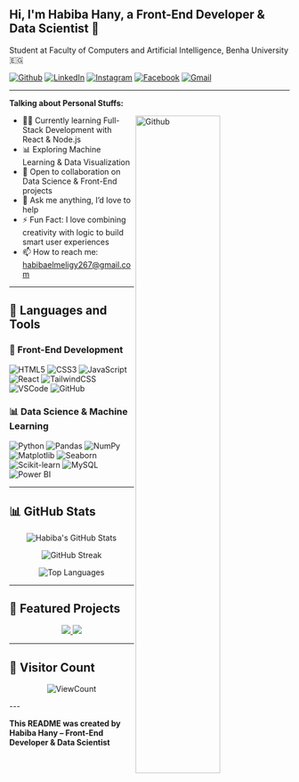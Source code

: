 <!-- 👩‍💻 Title -->
## Hi, I'm Habiba Hany, a Front-End Developer & Data Scientist 🚀  
Student at Faculty of Computers and Artificial Intelligence, Benha University 🇪🇬

<!-- 🔗 Social Badges -->
[![Github](https://img.shields.io/badge/-Github-000?style=flat&logo=Github&logoColor=white)](https://github.com/HabibaHany)
[![LinkedIn](https://img.shields.io/badge/-LinkedIn-blue?style=flat&logo=Linkedin&logoColor=white)](https://www.linkedin.com/in/habiba-hany-752829330?utm_source=share&utm_campaign=share_via&utm_content=profile&utm_medium=android_app)
[![Instagram](https://img.shields.io/badge/-Instagram-c13584?style=flat&labelColor=c13584&logo=instagram&logoColor=white)](https://www.instagram.com/0_habibahany?igsh=MXJucmFveTR6dWIxZg==)
[![Facebook](https://img.shields.io/badge/-Facebook-1877F2?style=flat&logo=facebook&logoColor=white)](https://www.facebook.com/share/1BTfmmxgSd/)
[![Gmail](https://img.shields.io/badge/-Gmail-c14438?style=flat&logo=Gmail&logoColor=white)](mailto:habibaelmeligy267@gmail.com)


---

<!-- 🧠 About Me -->
**Talking about Personal Stuffs:**

<img width="55%" align="right" alt="Github" src="https://raw.githubusercontent.com/onimur/.github/master/.resources/git-header.svg" />

- 👩‍💻 Currently learning Full-Stack Development with React & Node.js  
- 📊 Exploring Machine Learning & Data Visualization  
- 🤝 Open to collaboration on Data Science & Front-End projects  
- 💬 Ask me anything, I’d love to help  
- ⚡️ Fun Fact: I love combining creativity with logic to build smart user experiences  
- 📫 How to reach me: habibaelmeligy267@gmail.com

---

<!-- 🧰 Languages and Tools -->
## 🧰 Languages and Tools

### 🎨 Front-End Development
![HTML5](https://img.shields.io/badge/HTML5-E34F26?style=flat&logo=html5&logoColor=white)
![CSS3](https://img.shields.io/badge/CSS3-1572B6?style=flat&logo=css3&logoColor=white)
![JavaScript](https://img.shields.io/badge/JavaScript-F7DF1E?style=flat&logo=javascript&logoColor=black)
![React](https://img.shields.io/badge/React-20232A?style=flat&logo=react&logoColor=61DAFB)
![TailwindCSS](https://img.shields.io/badge/TailwindCSS-38B2AC?style=flat&logo=tailwind-css&logoColor=white)
![VSCode](https://img.shields.io/badge/VSCode-007ACC?style=flat&logo=visual-studio-code&logoColor=white)
![GitHub](https://img.shields.io/badge/GitHub-181717?style=flat&logo=github&logoColor=white)

### 📊 Data Science & Machine Learning
![Python](https://img.shields.io/badge/Python-3776AB?style=flat&logo=python&logoColor=white)
![Pandas](https://img.shields.io/badge/Pandas-150458?style=flat&logo=pandas&logoColor=white)
![NumPy](https://img.shields.io/badge/NumPy-013243?style=flat&logo=numpy&logoColor=white)
![Matplotlib](https://img.shields.io/badge/Matplotlib-11557C?style=flat&logo=matplotlib&logoColor=white)
![Seaborn](https://img.shields.io/badge/Seaborn-2E4053?style=flat&logo=python&logoColor=white)
![Scikit-learn](https://img.shields.io/badge/Scikit--learn-F7931E?style=flat&logo=scikit-learn&logoColor=white)
![MySQL](https://img.shields.io/badge/MySQL-4479A1?style=flat&logo=mysql&logoColor=white)
![Power BI](https://img.shields.io/badge/Power%20BI-F2C811?style=flat&logo=power-bi&logoColor=black)

---

<!-- 📊 GitHub Stats -->
## 📊 GitHub Stats

<p align="center">
  <img src="https://github-readme-stats.vercel.app/api?username=HabibaHany&show_icons=true&theme=radical&bg_color=0d1116&title_color=ff69b4&text_color=a4aacb&icon_color=ff69b4" alt="Habiba's GitHub Stats" />
</p>

<p align="center">
  <img src="https://github-readme-streak-stats.herokuapp.com/?user=HabibaHany&theme=radical&background=0d1116&ring=ff69b4&fire=ff69b4&currStreakLabel=ff69b4" alt="GitHub Streak" />
</p>

<p align="center">
  <img src="https://github-readme-stats.vercel.app/api/top-langs/?username=HabibaHany&layout=compact&theme=radical&bg_color=0d1116&title_color=ff69b4&text_color=a4aacb" alt="Top Languages" />
</p>

---

## 📌 Featured Projects

<p align="center">
  <a href="https://github.com/HabibaHany/Portfolio">
    <img src="https://github-readme-stats.vercel.app/api/pin/?username=HabibaHany&repo=Portfolio&theme=radical" />
  </a>
  <a href="https://github.com/HabibaHany/Data-Analysis-Projects">
    <img src="https://github-readme-stats.vercel.app/api/pin/?username=HabibaHany&repo=Data-Analysis-Projects&theme=radical" />
  </a>
</p>

---

## 👣 Visitor Count

<p align="center">
  <img alt="ViewCount" src="https://views.whatilearened.today/views/github/HabibaHany/HabibaHany.svg" />
</p>
---

<!-- ✨ Footer -->
**This README was created by Habiba Hany – Front-End Developer & Data Scientist**

